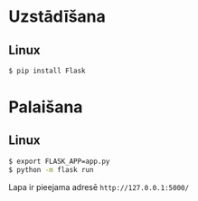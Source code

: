 # Uzstādīšana

## Linux

```bash
$ pip install Flask
```

# Palaišana

## Linux

```bash
$ export FLASK_APP=app.py
$ python -m flask run
```

Lapa ir pieejama adresē `http://127.0.0.1:5000/`